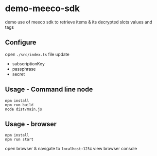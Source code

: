 # demo-meeco-sdk

demo use of meeco sdk to retrieve items &amp; its decrypted slots values and tags

## Configure

open `./src/index.ts` file
update

* subscriptionKey
* passphrase
* secret

## Usage - Command line node

```
npm install 
npm run build
node dist/main.js

```

## Usage - browser

```
npm install 
npm run start

```

open browser & navigate to `localhost:1234`
view browser console
